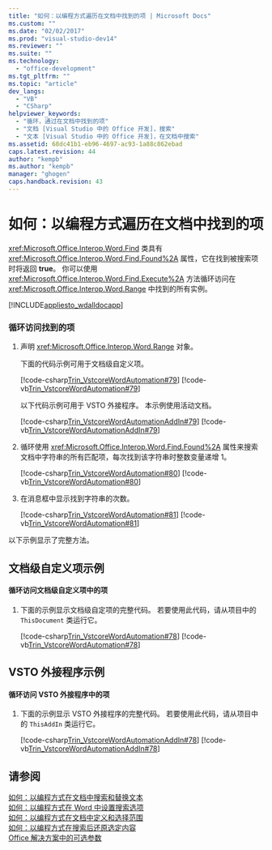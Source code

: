 ```yaml
---
title: "如何：以编程方式遍历在文档中找到的项 | Microsoft Docs"
ms.custom: ""
ms.date: "02/02/2017"
ms.prod: "visual-studio-dev14"
ms.reviewer: ""
ms.suite: ""
ms.technology: 
  - "office-development"
ms.tgt_pltfrm: ""
ms.topic: "article"
dev_langs: 
  - "VB"
  - "CSharp"
helpviewer_keywords: 
  - "循环，通过在文档中找到的项"
  - "文档 [Visual Studio 中的 Office 开发]，搜索"
  - "文本 [Visual Studio 中的 Office 开发]，在文档中搜索"
ms.assetid: 68dc41b1-eb96-4697-ac93-1a88c862ebad
caps.latest.revision: 44
author: "kempb"
ms.author: "kempb"
manager: "ghogen"
caps.handback.revision: 43
---
```

# 如何：以编程方式遍历在文档中找到的项
  <xref:Microsoft.Office.Interop.Word.Find> 类具有 <xref:Microsoft.Office.Interop.Word.Find.Found%2A> 属性，它在找到被搜索项时将返回 **true**。 你可以使用 <xref:Microsoft.Office.Interop.Word.Find.Execute%2A> 方法循环访问在 <xref:Microsoft.Office.Interop.Word.Range> 中找到的所有实例。  
  
 [!INCLUDE[appliesto_wdalldocapp](../vsto/includes/appliesto-wdalldocapp-md.md)]  
  
### 循环访问找到的项  
  
1.  声明 <xref:Microsoft.Office.Interop.Word.Range> 对象。  
  
     下面的代码示例可用于文档级自定义项。  
  
     [!code-csharp[Trin_VstcoreWordAutomation#79](../snippets/csharp/VS_Snippets_OfficeSP/Trin_VstcoreWordAutomation/CS/ThisDocument.cs#79)]
     [!code-vb[Trin_VstcoreWordAutomation#79](../snippets/visualbasic/VS_Snippets_OfficeSP/Trin_VstcoreWordAutomation/VB/ThisDocument.vb#79)]  
  
     以下代码示例可用于 VSTO 外接程序。 本示例使用活动文档。  
  
     [!code-csharp[Trin_VstcoreWordAutomationAddIn#79](../snippets/csharp/VS_Snippets_OfficeSP/Trin_VstcoreWordAutomationAddIn/CS/ThisAddIn.cs#79)]
     [!code-vb[Trin_VstcoreWordAutomationAddIn#79](../snippets/visualbasic/VS_Snippets_OfficeSP/Trin_VstcoreWordAutomationAddIn/VB/ThisAddIn.vb#79)]  
  
2.  循环使用 <xref:Microsoft.Office.Interop.Word.Find.Found%2A> 属性来搜索文档中字符串的所有匹配项，每次找到该字符串时整数变量递增 1。  
  
     [!code-csharp[Trin_VstcoreWordAutomation#80](../snippets/csharp/VS_Snippets_OfficeSP/Trin_VstcoreWordAutomation/CS/ThisDocument.cs#80)]
     [!code-vb[Trin_VstcoreWordAutomation#80](../snippets/visualbasic/VS_Snippets_OfficeSP/Trin_VstcoreWordAutomation/VB/ThisDocument.vb#80)]  
  
3.  在消息框中显示找到字符串的次数。  
  
     [!code-csharp[Trin_VstcoreWordAutomation#81](../snippets/csharp/VS_Snippets_OfficeSP/Trin_VstcoreWordAutomation/CS/ThisDocument.cs#81)]
     [!code-vb[Trin_VstcoreWordAutomation#81](../snippets/visualbasic/VS_Snippets_OfficeSP/Trin_VstcoreWordAutomation/VB/ThisDocument.vb#81)]  
  
 以下示例显示了完整方法。  
  
## 文档级自定义项示例  
  
#### 循环访问文档级自定义项中的项  
  
1.  下面的示例显示文档级自定项的完整代码。 若要使用此代码，请从项目中的 `ThisDocument` 类运行它。  
  
     [!code-csharp[Trin_VstcoreWordAutomation#78](../snippets/csharp/VS_Snippets_OfficeSP/Trin_VstcoreWordAutomation/CS/ThisDocument.cs#78)]
     [!code-vb[Trin_VstcoreWordAutomation#78](../snippets/visualbasic/VS_Snippets_OfficeSP/Trin_VstcoreWordAutomation/VB/ThisDocument.vb#78)]  
  
## VSTO 外接程序示例  
  
#### 循环访问 VSTO 外接程序中的项  
  
1.  下面的示例显示 VSTO 外接程序的完整代码。 若要使用此代码，请从项目中的 `ThisAddIn` 类运行它。  
  
     [!code-csharp[Trin_VstcoreWordAutomationAddIn#78](../snippets/csharp/VS_Snippets_OfficeSP/Trin_VstcoreWordAutomationAddIn/CS/ThisAddIn.cs#78)]
     [!code-vb[Trin_VstcoreWordAutomationAddIn#78](../snippets/visualbasic/VS_Snippets_OfficeSP/Trin_VstcoreWordAutomationAddIn/VB/ThisAddIn.vb#78)]  
  
## 请参阅  
 [如何：以编程方式在文档中搜索和替换文本](../vsto/how-to-programmatically-search-for-and-replace-text-in-documents.md)   
 [如何：以编程方式在 Word 中设置搜索选项](../vsto/how-to-programmatically-set-search-options-in-word.md)   
 [如何：以编程方式在文档中定义和选择范围](../vsto/how-to-programmatically-define-and-select-ranges-in-documents.md)   
 [如何：以编程方式在搜索后还原选定内容](../vsto/how-to-programmatically-restore-selections-after-searches.md)   
 [Office 解决方案中的可选参数](../vsto/optional-parameters-in-office-solutions.md)  
  
  